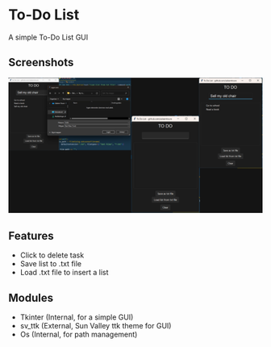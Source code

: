 
# To-Do List

A simple To-Do List GUI



## Screenshots

![Screenshots](https://github.com/saleemtoure/python-GUI/blob/main/to-do-list/screenshots.png)

## Features

- Click to delete task
- Save list to .txt file
- Load .txt file to insert a list
## Modules

- Tkinter (Internal, for a simple GUI)
- sv_ttk (External, Sun Valley ttk theme for GUI)
- Os (Internal, for path management)